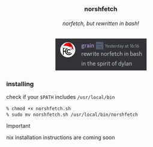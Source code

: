 <div align="center">
  <h3>norshfetch</h3>
  <h6>norfetch, but rewritten in bash!</h6>
  <img src="./images/motivation.png">
</div>

### installing

check if your `$PATH` includes `/usr/local/bin`

```shell
% chmod +x norshfetch.sh
% sudo mv norshfetch.sh /usr/local/bin/norshfetch
```

>[!IMPORTANT]
>nix installation instructions are coming soon
